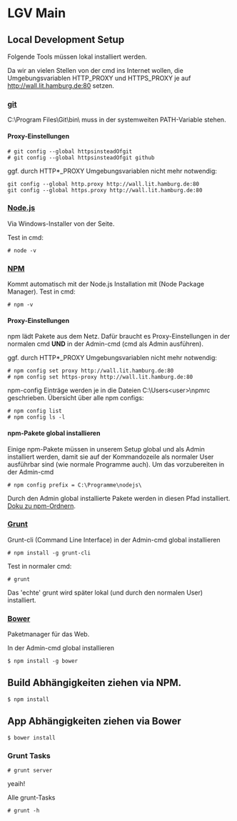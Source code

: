 # LGV Main

## Local Development Setup

Folgende Tools müssen lokal installiert werden. 

Da wir an vielen Stellen von der cmd ins Internet wollen, die Umgebungsvariablen HTTP_PROXY und HTTPS_PROXY je auf http://wall.lit.hamburg.de:80 setzen.

### [git](http://git-scm.com/)
C:\Program Files\Git\bin\ muss in der systemweiten PATH-Variable stehen.

#### Proxy-Einstellungen
```
# git config --global httpsinsteadOfgit 
# git config --global httpsinsteadOfgit github
```

ggf. durch HTTP*_PROXY Umgebungsvariablen nicht mehr notwendig:

```
git config --global http.proxy http://wall.lit.hamburg.de:80
git config --global https.proxy http://wall.lit.hamburg.de:80
```

### [Node.js](http://nodejs.org)

Via Windows-Installer von der Seite.

Test in cmd:

```
# node -v
```

### [NPM](http://npmjs.org)

Kommt automatisch mit der Node.js Installation mit (Node Package Manager). 
Test in cmd:

```
# npm -v
```

#### Proxy-Einstellungen
npm lädt Pakete aus dem Netz. Dafür braucht es Proxy-Einstellungen in der normalen cmd **UND** in der Admin-cmd (cmd als Admin ausführen). 


ggf. durch HTTP*_PROXY Umgebungsvariablen nicht mehr notwendig:
```
# npm config set proxy http://wall.lit.hamburg.de:80
# npm config set https-proxy http://wall.lit.hamburg.de:80
```

npm-config Einträge werden je in die Dateien C:\Users\<user>\npmrc geschrieben. Übersicht über alle npm configs:

```
# npm config list
# npm config ls -l
```

#### npm-Pakete global installieren
Einige npm-Pakete müssen in unserem Setup global und als Admin installiert werden, damit sie auf der Kommandozeile als normaler User ausführbar sind (wie normale Programme auch). Um das vorzubereiten in der Admin-cmd

```
# npm config prefix = C:\Programme\nodejs\
```

Durch den Admin global installierte Pakete werden in diesen Pfad installiert. [Doku zu npm-Ordnern](https://docs.npmjs.com/files/folders).

### [Grunt](http://gruntjs.com/)
Grunt-cli (Command Line Interface) in der Admin-cmd global installieren
```
# npm install -g grunt-cli
```

Test in normaler cmd:
```
# grunt
```

Das 'echte' grunt wird später lokal (und durch den normalen User) installiert.

### [Bower](http://bower.io)
Paketmanager für das Web.

In der Admin-cmd global installieren
```
$ npm install -g bower
```


## Build Abhängigkeiten ziehen via NPM.

```
$ npm install
```

## App Abhängigkeiten ziehen via Bower

```
$ bower install
```

### Grunt Tasks

```
# grunt server
```

yeaih!


Alle grunt-Tasks 

```
# grunt -h
```